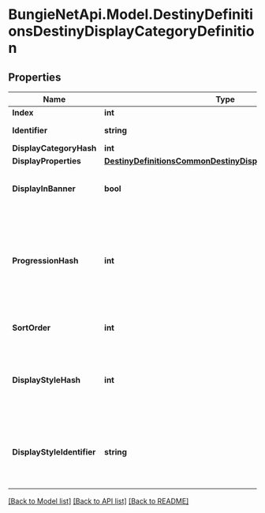 
# BungieNetApi.Model.DestinyDefinitionsDestinyDisplayCategoryDefinition

## Properties

Name | Type | Description | Notes
------------ | ------------- | ------------- | -------------
**Index** | **int** |  | [optional] 
**Identifier** | **string** | A string identifier for the display category. | [optional] 
**DisplayCategoryHash** | **int** |  | [optional] 
**DisplayProperties** | [**DestinyDefinitionsCommonDestinyDisplayPropertiesDefinition**](DestinyDefinitionsCommonDestinyDisplayPropertiesDefinition.md) |  | [optional] 
**DisplayInBanner** | **bool** | If true, this category should be displayed in the \&quot;Banner\&quot; section of the vendor&#39;s UI. | [optional] 
**ProgressionHash** | **int** | If it exists, this is the hash identifier of a DestinyProgressionDefinition that represents the progression to show on this display category.  Specific categories can now have thier own distinct progression, apparently. So that&#39;s cool. | [optional] 
**SortOrder** | **int** | If this category sorts items in a nonstandard way, this will be the way we sort. | [optional] 
**DisplayStyleHash** | **int** | An indicator of how the category will be displayed in the UI. It&#39;s up to you to do something cool or interesting in response to this, or just to treat it as a normal category. | [optional] 
**DisplayStyleIdentifier** | **string** | An indicator of how the category will be displayed in the UI. It&#39;s up to you to do something cool or interesting in response to this, or just to treat it as a normal category. | [optional] 

[[Back to Model list]](../README.md#documentation-for-models)
[[Back to API list]](../README.md#documentation-for-api-endpoints)
[[Back to README]](../README.md)

